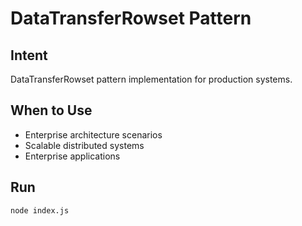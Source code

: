 # DataTransferRowset Pattern

## Intent
DataTransferRowset pattern implementation for production systems.

## When to Use
- Enterprise architecture scenarios
- Scalable distributed systems
- Enterprise applications

## Run
```bash
node index.js
```
